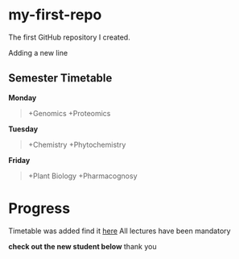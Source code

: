 # my-first-repo
The first GitHub repository I created.

Adding a new line


## Semester Timetable

**Monday**
>+Genomics
>+Proteomics

**Tuesday**
>+Chemistry
>+Phytochemistry

**Friday**
>+Plant Biology
>+Pharmacognosy


# Progress
Timetable was added find it [here](https://github.com/Programming-SBCG853-Cohort3/learningGit)
All lectures have been mandatory

**check out the new student below**
thank you


